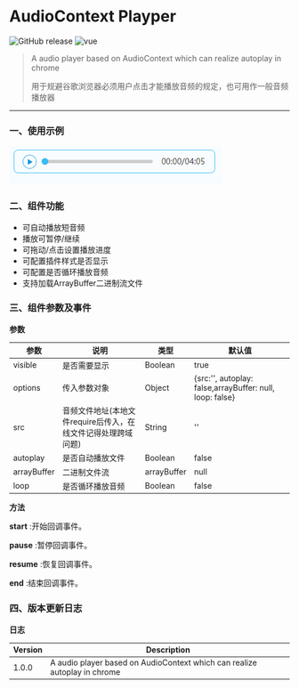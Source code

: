 # AudioContext Playper

<p text-align="center">
    <img alt="GitHub release" src="https://img.shields.io/badge/version-1.0.0-brightgreen.svg?style=for-the-badge"/>
    <img alt="vue" src ="https://img.shields.io/badge/vue-2.5.16-blue.svg?style=for-the-badge"/>
</p>

> A audio player based on AudioContext which can realize autoplay in chrome
>
> 用于规避谷歌浏览器必须用户点击才能播放音频的规定，也可用作一般音频播放器

------

### 一、使用示例

 ![](./image/demo.gif)

### 二、组件功能

- 可自动播放短音频
- 播放可暂停/继续
- 可拖动/点击设置播放进度
- 可配置插件样式是否显示
- 可配置是否循环播放音频
- 支持加载ArrayBuffer二进制流文件



### 三、组件参数及事件

**参数**

| 参数        | 说明                                                         | 类型        | 默认值                                                   |
| ----------- | ------------------------------------------------------------ | ----------- | -------------------------------------------------------- |
| visible     | 是否需要显示                                                 | Boolean     | true                                                     |
| options     | 传入参数对象                                                 | Object      | {src:'', autoplay: false,arrayBuffer: null, loop: false} |
| src         | 音频文件地址(本地文件require后传入，在线文件记得处理跨域问题) | String      | ''                                                       |
| autoplay    | 是否自动播放文件                                             | Boolean     | false                                                    |
| arrayBuffer | 二进制文件流                                                 | arrayBuffer | null                                                     |
| loop        | 是否循环播放音频                                             | Boolean     | false                                                    |

**方法**

**start**  :开始回调事件。

**pause**  :暂停回调事件。

**resume**  :恢复回调事件。

**end**  :结束回调事件。



### 四、版本更新日志

**日志**

| Version | Description                                                  |
| ------- | ------------------------------------------------------------ |
| 1.0.0   | A audio player based on AudioContext which can realize autoplay in chrome |


